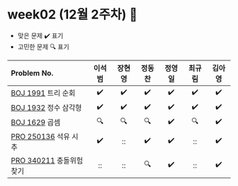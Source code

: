 
# week02 (12월 2주차) :pencil:

- 맞은 문제 :heavy_check_mark: 표기
- 고민한 문제 :mag: 표기


|Problem No.|이석범|장현영|정동찬|정영일|최규림|김아영|
|:-------------------------|:-----:|:------------------:|:-----:|:-----:|:-----:|:-----:|
|[BOJ 1991](https://www.acmicpc.net/problem/1991) 트리 순회|:heavy_check_mark:|:heavy_check_mark:|:heavy_check_mark:|:heavy_check_mark:|:heavy_check_mark:|:heavy_check_mark:|
|[BOJ 1932](https://www.acmicpc.net/problem/1932) 정수 삼각형|:heavy_check_mark:|:heavy_check_mark:|:heavy_check_mark:|:heavy_check_mark:|:heavy_check_mark:|:heavy_check_mark:|
|[BOJ 1629](https://www.acmicpc.net/problem/1629) 곱셈|:mag:|:mag:|:mag:|:heavy_check_mark:|:mag:|:heavy_check_mark:|
|[PRO 250136](https://school.programmers.co.kr/learn/courses/30/lessons/250136) 석유 시추|:heavy_check_mark:|::|:heavy_check_mark:|:heavy_check_mark:|::|:heavy_check_mark:|
|[PRO 340211](https://school.programmers.co.kr/learn/courses/30/lessons/340211) 충돌위험 찾기|::|::|:mag:|:heavy_check_mark:|::|:heavy_check_mark:|
